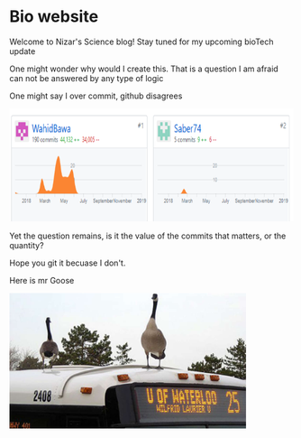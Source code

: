 <!DOCTYPE html>
<html>
<meta name="viewport" content="width=device-width, initial-scale=1">
<link rel="stylesheet" href="https://www.w3schools.com/w3css/4/w3.css">
<body>

<div class="w3-container">
  <h1>Bio website</h1>
  <p>Welcome to Nizar's Science blog! Stay tuned for my upcoming bioTech update</p>
</div>

<div class="w3-container w3-red">
  <p>One might wonder why would I create this. That is a question I am afraid can not be answered by any type of logic</p>
  <p>One might say I over commit, github disagrees</p>
    <p>
    <img src="/Evidence.png" width="750" height="200" />
</p>
  


</div>

<div class="w3-container w3-teal">
  <p> Yet the question remains, is it the value of the commits that matters, or the quantity?</p>
  <p> Hope you git it becuase I don't.</p>
  <p> Here is mr Goose</p>
    <p>
    <img src="/Mrgoose.jpg" width="420" height="240" />
</p>
</div>


</body>
</html>
